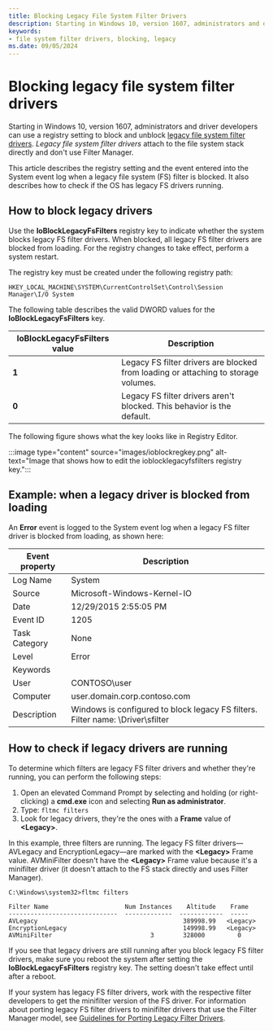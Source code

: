 ```yaml
---
title: Blocking Legacy File System Filter Drivers
description: Starting in Windows 10, version 1607, administrators and driver developers can use a registry setting to block legacy file system filter drivers.
keywords:
- file system filter drivers, blocking, legacy
ms.date: 09/05/2024
---
```


# Blocking legacy file system filter drivers

Starting in Windows 10, version 1607, administrators and driver developers can use a registry setting to block and unblock [legacy file system filter drivers](about-file-system-legacy-filter-drivers.md). *Legacy file system filter drivers* attach to the file system stack directly and don't use Filter Manager.

This article describes the registry setting and the event entered into the System event log when a legacy file system (FS) filter is blocked. It also describes how to check if the OS has legacy FS drivers running.

## How to block legacy drivers

Use the **IoBlockLegacyFsFilters** registry key to indicate whether the system blocks legacy FS filter drivers. When blocked, all legacy FS filter drivers are blocked from loading. For the registry changes to take effect, perform a system restart.

The registry key must be created under the following registry path:

``` syntax
HKEY_LOCAL_MACHINE\SYSTEM\CurrentControlSet\Control\Session Manager\I/O System
```

The following table describes the valid DWORD values for the **IoBlockLegacyFsFilters** key.

| **IoBlockLegacyFsFilters** value | Description |
| -------------------------------- | ----------- |
| **1** | Legacy FS filter drivers are blocked from loading or attaching to storage volumes. |
| **0** | Legacy FS filter drivers aren't blocked. This behavior is the default. |

The following figure shows what the key looks like in Registry Editor.

:::image type="content" source="images/ioblockregkey.png" alt-text="Image that shows how to edit the ioblocklegacyfsfilters registry key.":::

## Example: when a legacy driver is blocked from loading

An **Error** event is logged to the System event log when a legacy FS filter driver is blocked from loading, as shown here:

| Event property | Description |
| -------------- | ----------- |
| Log Name       | System      |
| Source         | Microsoft-Windows-Kernel-IO |
| Date           | 12/29/2015 2:55:05 PM |
| Event ID       | 1205         |
| Task Category  | None         |
| Level          | Error        |
| Keywords       |              |
| User           | CONTOSO\user |
| Computer       | user.domain.corp.contoso.com |
| Description    | Windows is configured to block legacy FS filters. Filter name: \Driver\sfilter |

## How to check if legacy drivers are running

To determine which filters are legacy FS filter drivers and whether they're running, you can perform the following steps:

1. Open an elevated Command Prompt by selecting and holding (or right-clicking) a **cmd.exe** icon and selecting **Run as administrator**.
2. Type: `fltmc filters`
3. Look for legacy drivers, they're the ones with a **Frame** value of **\<Legacy>**.

In this example, three filters are running. The legacy FS filter drivers—AVLegacy and EncryptionLegacy—are marked with the **\<Legacy>** Frame value. AVMiniFilter doesn't have the **\<Legacy>** Frame value because it's a minifilter driver (it doesn't attach to the FS stack directly and uses Filter Manager).

``` syntax
C:\Windows\system32>fltmc filters

Filter Name                     Num Instances    Altitude    Frame
------------------------------  -------------  ------------  -----
AVLegacy                                        389998.99   <Legacy>
EncryptionLegacy                                149998.99   <Legacy>
AVMiniFilter                           3        328000         0
```

If you see that legacy drivers are still running after you block legacy FS filter drivers, make sure you reboot the system after setting the **IoBlockLegacyFsFilters** registry key. The setting doesn't take effect until after a reboot.

If your system has legacy FS filter drivers, work with the respective filter developers to get the minifilter version of the FS driver. For information about porting legacy FS filter drivers to minifilter drivers that use the Filter Manager model, see [Guidelines for Porting Legacy Filter Drivers](guidelines-for-porting-legacy-filter-drivers.md).
